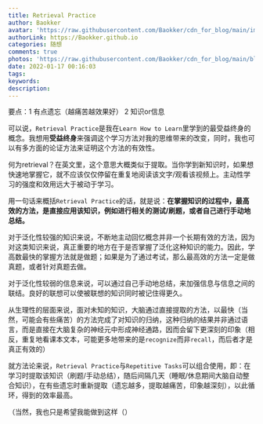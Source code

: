 ```yaml
---
title: Retrieval Practice
author: Baokker
avatar: 'https://raw.githubusercontent.com/Baokker/cdn_for_blog/main/img/custom/avatar.jpg'
authorLink: https://Baokker.github.io
categories: 随想
comments: true
photos: 'https://raw.githubusercontent.com/Baokker/cdn_for_blog/main/blog_imgs/defaultImages.jpg'
date: 2022-01-17 00:16:03
tags:
keywords:
description:
---
```






要点：1 有点遗忘（越痛苦越效果好） 2 知识or信息

可以说，`Retrieval Practice`是我在`Learn How to Learn`里学到的最受益终身的概念。我想用**受益终身**来强调这个学习方法对我的思维带来的改变，同时，我也可以有多方面的论证方法来证明这个方法的有效性。

何为retrieval？在英文里，这个意思大概类似于提取。当你学到新知识时，如果想快速地掌握它，就不应该仅仅停留在重复地阅读该文字/观看该视频上。主动性学习的强度和效用远大于被动于学习。

用一句话来概括`Retrieval Practice`的话，就是说：**在掌握知识的过程中，最高效的方法，是直接应用该知识，例如进行相关的测试/刷题，或者自己进行手动地总结。**

对于泛化性较强的知识来说，不断地主动回忆概念并非一个长期有效的方法，因为对这类知识来说，真正重要的地方在于是否掌握了泛化这种知识的能力。因此，学高数最快的掌握方法就是做题；如果是为了通过考试，那么最高效的方法一定是做真题，或者针对真题去做。

对于泛化性较弱的信息来说，可以通过自己手动地总结，来加强信息与信息之间的联结。良好的联想可以使被联想的知识同时被记住得更久。

从生理性的层面来说，面对未知的知识，大脑通过直接提取的方法，以最快（当然，可能会有些痛苦）的方法完成了对知识的归纳，这种归纳的结果并非通过语言，而是直接在大脑复杂的神经元中形成神经通路，因而会留下更深刻的印象（相反，重复地看课本文本，可能更多地带来的是`recognize`而非`recall`，而后者才是真正有效的）

就方法论来说，`Retrieval Practice`与`Repetitive Tasks`可以组合使用，即：在学习时提取该知识（刷题/手动总结），随后间隔几天（睡眠/休息期间大脑自动整合知识），在有些遗忘时重新提取（遗忘越多，提取越痛苦，印象越深刻），以此循环，得到的效率最高。

（当然，我也只是希望我能做到这样（）
